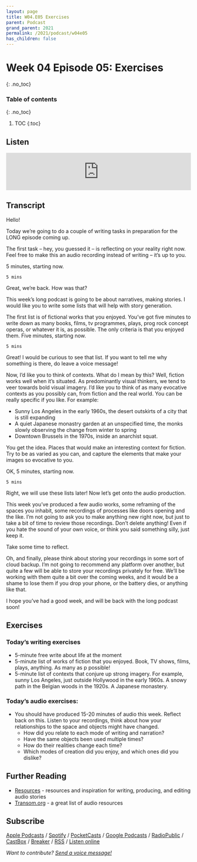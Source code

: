 ```yaml
---
layout: page
title: W04.E05 Exercises
parent: Podcast
grand_parent: 2021
permalink: /2021/podcast/w04e05
has_children: false
---
```




# Week 04 Episode 05: Exercises
{: .no_toc}

### Table of contents
{: .no_toc}

1. TOC
{:toc}

## Listen

<iframe src="https://anchor.fm/olliepalmer/embed/episodes/2021-W4-E5-Action-etapd7" height="102px" width="100%" frameborder="0" scrolling="no"></iframe>

## Transcript

Hello!

Today we’re going to do a couple of writing tasks in preparation for the LONG episode coming up.

The first task – hey, you guessed it – is reflecting on your reality right now. Feel free to make this an audio recording instead of writing – it’s up to you.

5 minutes, starting now.

```
5 mins
```

Great, we’re back. How was that?

This week’s long podcast is going to be about narratives, making stories. I would like you to write some lists that will help with story generation.

The first list is of fictional works that you enjoyed. You’ve got five minutes to write down as many books, films, tv programmes, plays, prog rock concept operas, or whatever it is, as possible. The only criteria is that you enjoyed them. Five minutes, starting now.

```
5 mins
```

Great! I would be curious to see that list. If you want to tell me why something is there, do leave a voice message!

Now, I’d like you to think of contexts. What do I mean by this? Well, fiction works well when it’s situated. As predominantly visual thinkers, we tend to veer towards bold visual imagery. I’d like you to think of as many evocative contexts as you possibly can, from fiction and the real world. You can be really specific if you like. For example:
- Sunny Los Angeles in the early 1960s, the desert outskirts of a city that is still expanding
- A quiet Japanese monastry garden at an unspecified time, the monks slowly observing the change from winter to spring
- Downtown Brussels in the 1970s, inside an anarchist squat.

You get the idea. Places that would make an interesting context for fiction. Try to be as varied as you can, and capture the elements that make your images so evocative to you.

OK, 5 minutes, starting now.

```
5 mins
```

Right, we will use these lists later! Now let’s get onto the audio production.

This week you’ve produced a few audio works, some reframing of the spaces you inhabit, some recordings of processes like doors opening and the like. I’m not going to ask you to make anything new right now, but just to take a bit of time to review those recordings. Don’t delete anything! Even if you hate the sound of your own voice, or think you said something silly, just keep it.

Take some time to reflect.


Oh, and finally, please think about storing your recordings in some sort of cloud backup. I’m not going to recommend any platform over another, but quite a few will be able to store your recordings privately for free. We’ll be working with them quite a bit over the coming weeks, and it would be a shame to lose them if you drop your phone, or the battery dies, or anything like that.

I hope you’ve had a good week, and will be back with the long podcast soon!



## Exercises

### Today’s writing exercises

- 5-minute free write about life at the moment
- 5-minute list of works of fiction that you enjoyed. Book, TV shows, films, plays, anything. As many as p possible!
- 5-minute list of contexts that conjure up strong imagery. For example, sunny Los Angeles, just outside Hollywood in the early 1960s. A snowy path in the Belgian woods in the 1920s. A Japanese monastery.

### Today’s audio exercises:

- You should have produced 15-20 minutes of audio this week. Reflect back on this. Listen to your recordings, think about how your relationships to the space and objects might have changed.
  - How did you relate to each mode of writing and narration?
  - Have the same objects been used multiple times?
  - How do their realities change each time?
  - Which modes of creation did you enjoy, and which ones did you dislike?





## Further Reading

- [Resources](/resources) - resources and inspiration for writing, producing, and editing audio stories
- [Transom.org](https://transom.org) - a great list of audio resources

## Subscribe

[Apple Podcasts](https://podcasts.apple.com/gb/podcast/parallel-worlds/id1504529134) / [Spotify](https://open.spotify.com/show/3L3RhKaoqQZoU9fIcLuZjz) / [PocketCasts](https://pca.st/ha20534r) / [Google Podcasts](https://www.google.com/podcasts?feed=aHR0cHM6Ly9hbmNob3IuZm0vcy8xODg0YjAwOC9wb2RjYXN0L3Jzcw%3D%3D) / [RadioPublic](https://radiopublic.com/parallel-worlds-WzVy1K) / [CastBox](https://castbox.fm/channel/id2710471?utm_source=podcaster&utm_medium=dlink&utm_campaign=c_2710471&utm_content=Parallel%20Worlds-CastBox_FM) / [Breaker](https://www.breaker.audio/parallel-worlds) / [RSS](https://anchor.fm/s/1884b008/podcast/rss) / [Listen online](https://anchor.fm/olliepalmer)

_Want to contribute? [Send a voice message!](https://anchor.fm/olliepalmer/message)_
